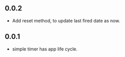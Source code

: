 
## 0.0.2
- Add reset method, to update last fired date as now.
## 0.0.1

- simple timer has app life cycle.

